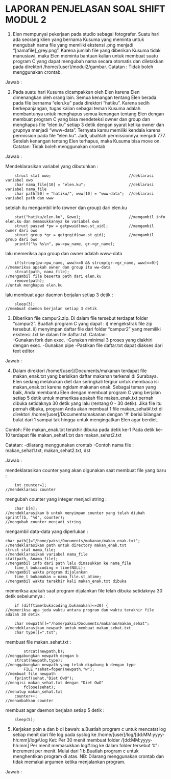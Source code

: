 # LAPORAN PENJELASAN SOAL SHIFT MODUL 2

1.    Elen mempunyai pekerjaan pada studio sebagai fotografer. Suatu hari ada seorang klien yang bernama Kusuma yang meminta untuk mengubah nama file yang memiliki ekstensi .png menjadi “[namafile]_grey.png”. Karena jumlah file yang diberikan Kusuma tidak manusiawi, maka Elen meminta bantuan kalian untuk membuat suatu program C yang dapat mengubah nama secara otomatis dan diletakkan pada direktori /home/[user]/modul2/gambar.
Catatan : Tidak boleh menggunakan crontab.

Jawab :


2.    Pada suatu hari Kusuma dicampakkan oleh Elen karena Elen dimenangkan oleh orang lain. Semua kenangan tentang Elen berada pada file  bernama “elen.ku” pada direktori “hatiku”. Karena sedih berkepanjangan, tugas kalian sebagai teman Kusuma adalah membantunya untuk menghapus semua kenangan tentang Elen dengan membuat program C yang bisa mendeteksi owner dan group dan menghapus file “elen.ku” setiap 3 detik dengan syarat ketika owner dan grupnya menjadi “www-data”. Ternyata kamu memiliki kendala karena permission pada file “elen.ku”. Jadi, ubahlah permissionnya menjadi 777. Setelah kenangan tentang Elen terhapus, maka Kusuma bisa move on.
Catatan: Tidak boleh menggunakan crontab

Jawab :

Mendeklarasikan variabel yang dibutuhkan :

        struct stat owo;                                  //deklarasi variabel owo
        char nama_file[10] = "elen.ku";                   //deklarasi variabel nama_file
        char path[50] = "hatiku/", www[10] = "www-data";  //deklarasi variabel path dan www

setelah itu mengambil info (owner dan group) dari elen.ku

        stat("hatiku/elen.ku", &owo);                     //mengambil info elen.ku dan memasukkannya ke variabel owo
        struct passwd *pw = getpwuid(owo.st_uid);         //mengambil owner dari owo
        struct group *gr = getgrgid(owo.st_gid);          //mengambil group dari owo
        printf("%s %s\n", pw->pw_name, gr->gr_name);
       
lalu memeriksa apa group dan owner adalah www-data

        if(strcmp(pw->pw_name, www)==0 && strcmp(gr->gr_name, www)==0){         //memeriksa apakah owner dan group itu ww-data 
        strcat(path, nama_file);                                                //mengambil file beserta path dari elen.ku
        remove(path);                                                           //untuk menghapus elen.ku

lalu membuat agar daemon berjalan setiap 3 detik :

        sleep(3);                                                               //membuat daemon berjalan setiap 3 detik

3.    Diberikan file campur2.zip. Di dalam file tersebut terdapat folder “campur2”. 
Buatlah program C yang dapat :
i)  mengekstrak file zip tersebut.
ii) menyimpan daftar file dari folder “campur2” yang memiliki ekstensi .txt ke dalam file daftar.txt. 
Catatan:  
  -Gunakan fork dan exec.
  -Gunakan minimal 3 proses yang diakhiri dengan exec.
  -Gunakan pipe
  -Pastikan file daftar.txt dapat diakses dari text editor

Jawab :


4.    Dalam direktori /home/[user]/Documents/makanan terdapat file makan_enak.txt yang berisikan daftar makanan terkenal di Surabaya. Elen sedang melakukan diet dan seringkali tergiur untuk membaca isi makan_enak.txt karena ngidam makanan enak. Sebagai teman yang baik, Anda membantu Elen dengan membuat program C yang berjalan setiap 5 detik untuk memeriksa apakah file makan_enak.txt pernah dibuka setidaknya 30 detik yang lalu (rentang 0 - 30 detik).
Jika file itu pernah dibuka, program Anda akan membuat 1 file makan_sehat#.txt di direktori /home/[user]/Documents/makanan dengan '#' berisi bilangan bulat dari 1 sampai tak hingga untuk mengingatkan Elen agar berdiet.

Contoh:
  File makan_enak.txt terakhir dibuka pada detik ke-1
  Pada detik ke-10 terdapat file makan_sehat1.txt dan makan_sehat2.txt

Catatan: 
  -dilarang menggunakan crontab
  -Contoh nama file : makan_sehat1.txt, makan_sehat2.txt, dst

Jawab :

mendeklarasikan counter yang akan digunakan saat membuat file yang baru :

        int counter=1;                                                          //mendeklarasi counter

mengubah counter yang integer menjadi string :

        char b[4];                                                              //mendeklarasikan b untuk menyimpan counter yang telah diubah 
	sprintf(b, "%d", counter);                                              //mengubah counter menjadi string
        
mengambil data-data yang diperlukan :

	char path[]="/home/paksi/Documents/makanan/makan_enak.txt";             //mendeklarasikan path untuk directory makan_enak.txt
	struct stat nama_file;                                                  //mendeklarasikan variabel nama_file
	stat(path, &nama_file);                                                 //mengambil info dari path lalu dimasukkan ke nama_file
        time_t bukacoding = time(NULL);                                         //mengambil waktu program dijalankan        
        time_t bukamakan = nama_file.st_atime;                                  //mengambil waktu terakhir kali makan_enak.txt dibuka

memeriksa apakah saat program dijalankan file telah dibuka setidaknya 30 detik sebelumnya :

        if (difftime(bukacoding,bukamakan)<=30) {                               //memeriksa apa jeda waktu antara program dan waktu terakhir file adalah 30 detik

		char newpath[]="/home/paksi/Documents/makanan/makan_sehat";     //mendeklarasikan newpath untuk membuat makan_sehat.txt
		char type[]=".txt";                                             

membuat file makan_sehat.txt :

           	strcat(newpath,b);                                              //menggabungkan newpath dengan b
	   	strcat(newpath,type);                                           //menggabungkan newpath yang telah digabung b dengan type
           	FILE *sehat=fopen(newpath,"w");                                 //membuat file newpath
		fprintf(sehat,"Diet OwO");                                      //mengisi makan_sehat.txt dengan "Diet OwO"
           	fclose(sehat);                                                  //menutup makan_sehat.txt
		counter++;                                                      //menambahkan counter

membuat agar daemon berjalan setiap 5 detik :

        sleep(5);

5.    Kerjakan poin a dan b di bawah:
a.Buatlah program c untuk mencatat log setiap menit dari file log pada syslog ke /home/[user]/log/[dd:MM:yyyy-hh:mm]/log#.log
Ket:
  Per 30 menit membuat folder /[dd:MM:yyyy-hh:mm]
  Per menit memasukkan log#.log ke dalam folder tersebut
  ‘#’ : increment per menit. Mulai dari 1
b.Buatlah program c untuk menghentikan program di atas.
NB: Dilarang menggunakan crontab dan tidak memakai argumen ketika menjalankan program.

Jawab :
